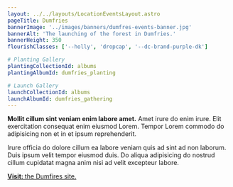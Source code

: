 ```yaml
---
layout: ../../layouts/LocationEventsLayout.astro
pageTitle: Dumfries
bannerImage: '../images/banners/dumfres-events-banner.jpg'
bannerAlt: 'The launching of the forest in Dumfries.'
bannerHeight: 350
flourishClasses: ['--holly', 'dropcap', '--dc-brand-purple-dk']

# Planting Gallery
plantingCollectionId: albums
plantingAlbumId: dumfries_planting

# Launch Gallery
launchCollectionId: albums
launchAlbumId: dumfries_gathering
---
```


**Mollit cillum sint veniam enim labore amet.** Amet irure do enim irure. Elit exercitation consequat enim eiusmod Lorem. Tempor Lorem commodo do adipisicing non et in et ipsum reprehenderit.

Irure officia do dolore cillum ea labore veniam quis ad sint ad non laborum. Duis ipsum velit tempor eiusmod duis. Do aliqua adipisicing do nostrud cillum cupidatat magna anim nisi ad velit excepteur labore.

<a class="link" href='/visit/dumfries'><b>Visit: </b>the Dumfires site.</a>
